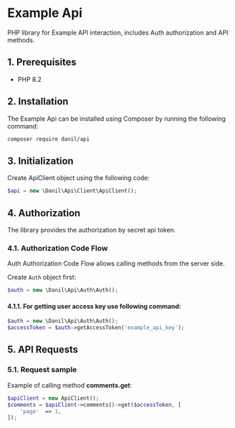 # Example Api

PHP library for Example API interaction, includes Auth authorization and API methods.

## 1. Prerequisites

* PHP 8.2

## 2. Installation

The Example Api can be installed using Composer by running the following command:

```sh
composer require danil/api
```

## 3. Initialization

Create ApiClient object using the following code:

```php
$api = new \Danil\Api\Client\ApiClient();
```

## 4. Authorization

The library provides the authorization by secret api token.

### 4.1. Authorization Code Flow

Auth Authorization Code Flow allows calling methods from the server side.

Create `Auth` object first:

```php
$auth = new \Danil\Api\Auth\Auth();
```

#### 4.1.1. For getting **user access key** use following command:

```php
$auth = new \Danil\Api\Auth\Auth();
$accessToken = $auth->getAccessToken('example_api_key');
```

## 5. API Requests

### 5.1. Request sample

Example of calling method **comments.get**:

```php
$apiClient = new ApiClient();
$comments = $apiClient->comments()->get($accessToken, [
    'page'  => 1,
]);

